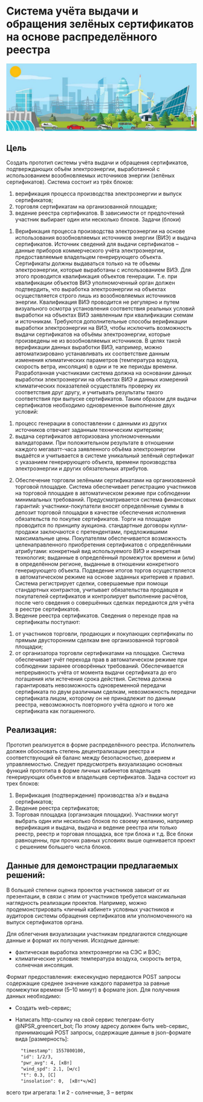 # Система учёта выдачи и обращения зелёных сертификатов на основе распределённого реестра
![](_images/rew.png)

## Цель
Создать прототип системы учёта выдачи и обращения сертификатов, подтверждающих объём электроэнергии, выработанной с использованием возобновляемых источников энергии (зелёных сертификатов).
Система состоит из трёх блоков:
1) верификация процесса производства электроэнергии и выпуск сертификатов;
2) торговля сертификатам на организованной площадке;
3) ведение реестра сертификатов.
В зависимости от предпочтений участник выбирает один или несколько блоков.
Задачи (блоки)
1. Верификация процесса производства электроэнергии на основе использования возобновляемых источников энергии (ВИЭ) и выдача сертификатов.
Источник сведений для выдачи сертификатов – данные приборов коммерческого учёта электроэнергии, предоставляемые владельцем генерирующего объекта.
Сертификаты должны выдаваться только на те объемы электроэнергии, которые выработаны с использованием ВИЭ. Для этого проводится квалификация объектов генерации. Т.е. при квалификации объектов ВИЭ уполномоченный орган должен подтвердить, что выработка электроэнергии на объектах осуществляется строго лишь из возобновляемых источников энергии. Квалификация ВИЭ проводится не регулярно и путем визуального осмотра установления соответствия реальных условий выработки на объектах ВИЭ заявленным при квалификации схемам и источникам.
Требуются дополнительные способы верификации выработки электроэнергии на ВИЭ, чтобы исключить возможность выдачи сертификатов на объёмы электроэнергии, которые произведены не из возобновляемых
источников. В целях такой верификации данных выработки ВИЭ, например, можно автоматизировано устанавливать их соответствие данным изменения климатических параметров (температура воздуха, скорость ветра, инсоляция) в одни и те же периоды времени.
Разработанная участниками система должна на основании данных выработки электроэнергии на объектах ВИЭ и данных измерений климатических показателей осуществлять проверку их соответствия друг другу, и учитывать результаты такого соответствия при выпуске сертификатов.
Таким образом для выдачи сертификатов необходимо одновременное выполнение двух условий:
  1) процесс генерации в сопоставлении с данными из других источников отвечает заданным техническим критериям;
  2) выдача сертификатов авторизована уполномоченными валидаторами.
При положительном результате в отношении каждого мегаватт-часа заявленного объёма электроэнергии выдаётся и учитывается в системе уникальный зелёный сертификат с указанием генерирующего объекта, времени производства электроэнергии и других обязательных атрибутов.
2. Обеспечение торговли зелёными сертификатами на организованной торговой площадке.
Система обеспечивает регистрацию участников на торговой площадке в автоматическом режиме при соблюдении минимальных требований.
Предусматривается система финансовых гарантий: участники-покупатели вносят определённые суммы в депозит торговой площадки в качестве обеспечения исполнения обязательств по покупке сертификатов.
Торги на площадке проводится по принципу аукциона. стандартные договоры купли-продажи заключаются с претендентами, предложившими максимальные цены.
Покупателям обеспечивается возможность целенаправленного приобретения сертификатов с определёнными атрибутами: конкретный вид используемого ВИЭ и конкретная технология; выданные в определённый промежуток времени и (или) в определённом регионе, выданные в отношении конкретного генерирующего объекта.
Подведение итогов торгов осуществляется в автоматическом режиме на основе заданных критериев и правил.
Система регистрирует сделки, совершаемые при помощи стандартных контрактов, учитывает обязательства продавцов и покупателей сертификатов и контролирует выполнение расчётов, после чего сведения о совершённых сделках передаются для учёта в реестре сертификатов.
3. Ведение реестра сертификатов.
Сведения о переходе прав на сертификаты поступают:
  1) от участников торговли, продающих и покупающих сертификаты по прямым двусторонним сделкам вне организованной торговой площадки;
  2) от организатора торговли сертификатами на площадке.
Система обеспечивает учёт перехода прав в автоматическом режиме при соблюдении заранее оговорённых требований.
Обеспечивается непрерывность учёта от момента выдачи сертификата до его погашения или истечения срока действия.
Система должна гарантировать невозможность одновременной передачи сертификата по двум различным сделкам, невозможность передачи сертификата лицом, которому он не принадлежит по данным реестра, невозможность повторного учёта одного и того же сертификата как погашенного.

## Реализация:  
Прототип реализуется в форме распределённого реестра.
Исполнитель должен обосновать степень децентрализации реестра и соответствующий ей баланс между безопасностью, доверием и управляемостью.
Следует предусмотреть визуализацию основных функций прототипа в форме личных кабинетов владельцев генерирующих объектов и владельцев сертификатов.
Задача состоит из трех блоков:
1. Верификация (подтверждение) производства э/э и выдача сертификатов;
2. Ведение реестра сертификатов;
3. Торговая площадка (организация площадки).
Участники могут выбрать один или несколько блоков по своему желанию, например верификация и выдача, выдача и ведение реестра или только реестр, реестр и торговая площадка, все три блока и т.д.
Все блоки равноценны, при прочих равных условиях выше оценивается проект с решением большего числа блоков.


## Данные для демонстрации предлагаемых решений:  
В большей степени оценка проектов участников зависит от их презентации, в связи с этим от участников требуется максимальная наглядность реализации проектов. Например, можно продемонстрировать «личный кабинет» условных участников и аудиторов системы обращения сертификатов или уполномоченного на выпуск сертификатов органа.

Для облегчения визуализации участникам предлагаются следующие данные и формат их получения.
Исходные данные:
- фактическая выработка электроэнергии на СЭС и ВЭС;
- климатические условия: температура воздуха, скорость ветра, солнечная инсоляция.

Формат предоставления: ежесекундно передаются POST запросы содержащие среднее значение каждого параметра за равные промежутки времени (5–10 минут) в формате json.
Для получения данных необходимо:
- Создать web-сервис;
- Написать http-ссылку на свой сервис телеграм-боту @NPSR_greencert_bot;
По этому адресу должен быть web-сервис, принимающий POST запросы, содержащие данные в json-формате вида [размерность]: 


        "timestamp": 1557800100,
        "id": 1/2/3,
        "pwr_avg": 4, [кВт]
        "wind_spd": 2.1, [м/с]
        "t": 0.3, [С]
        "insolation": 0,  [кВт*ч/м2]

всего три агрегата: 1 и 2 - солнечные, 3 – ветряк

